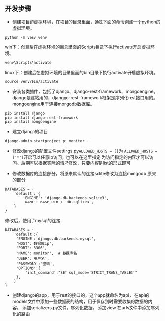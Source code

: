 ## 开发步骤

- 创建项目的虚拟环境，在项目的目录里面，通过下面的命令创建一个python的虚拟环境。
```
python -m venv venv
```
  win下：创建后在虚拟环境的目录里面的Scripts目录下执行activate开启虚拟环境。
```
venv\Scripts\activate
```
  linux下：创建后在虚拟环境的目录里面的bin目录下执行activate开启虚拟环境。
```
source venv/bin/activate
```




- 安装各类插件，包括了django、django-rest-framework、mongoengine。
django是建站用的，djanggo-rest-framework框架是序列化rest接口用的。
  mongoengine用于连接mongodb数据库。
```
pip install django
pip install django-rest-framework
pip install mongoengine
```
  
- 建立django的项目
```
django-admin startproject pi_monitor .
```
- 修改django的配置文件settings.py```ALLOWED_HOSTS = []```为
  ```ALLOWED_HOSTS = ['*']```开启可以任意ip访问，也可以在这里指定
  为访问指定的内容才可以访问。后期可以根据实际的情况修改，只要内容是list的形式即可
  
- 修改数据库的连接部分，将原来默认的连接sqlite修改为连接mongodb
  原来的部分
```
DATABASES = {
    'default': {
        'ENGINE': 'django.db.backends.sqlite3',
        'NAME': BASE_DIR / 'db.sqlite3',
    }
}
```
  修改后，使用了mysql的连接
```
DATABASES = {
    'default':{
     'ENGINE':'django.db.backends.mysql',
     'HOST':'数据库ip',
     'PORT':'3306',
     'NAME':'monitor',  # 数据库名
     'USER':'用户名',
     'PASSWORD':'密码',
     'OPTIONS':{
         'init_command':"SET sql_mode='STRICT_TRANS_TABLES'"
     },
    }
}
```

- 创建django的app，用于rest的接口的，这个app就命名为api，
  在api的models文件中添加一些数据表的结构，用于保存到时需要收集的数据的内容。
  添加serializers.py文件，序列化数据。
  添加view
  在urls文件中添加序列化的路由
  